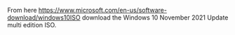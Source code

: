 From here https://www.microsoft.com/en-us/software-download/windows10ISO download the Windows 10 November 2021 Update multi edition ISO.
